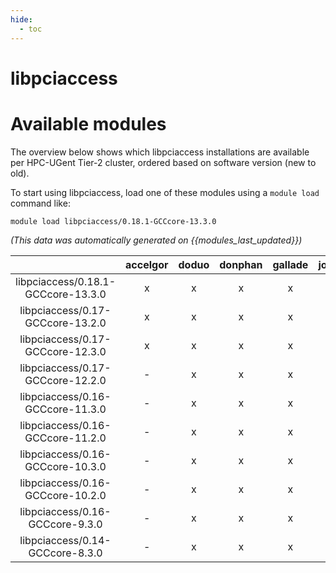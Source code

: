 ```yaml
---
hide:
  - toc
---
```


libpciaccess
============

# Available modules


The overview below shows which libpciaccess installations are available per HPC-UGent Tier-2 cluster, ordered based on software version (new to old).

To start using libpciaccess, load one of these modules using a `module load` command like:

```shell
module load libpciaccess/0.18.1-GCCcore-13.3.0
```

*(This data was automatically generated on {{modules_last_updated}})*  

| |accelgor|doduo|donphan|gallade|joltik|shinx|
| :---: | :---: | :---: | :---: | :---: | :---: | :---: |
|libpciaccess/0.18.1-GCCcore-13.3.0|x|x|x|x|x|x|
|libpciaccess/0.17-GCCcore-13.2.0|x|x|x|x|x|x|
|libpciaccess/0.17-GCCcore-12.3.0|x|x|x|x|x|x|
|libpciaccess/0.17-GCCcore-12.2.0|-|x|x|x|-|x|
|libpciaccess/0.16-GCCcore-11.3.0|-|x|x|x|-|x|
|libpciaccess/0.16-GCCcore-11.2.0|-|x|x|x|-|-|
|libpciaccess/0.16-GCCcore-10.3.0|-|x|x|x|-|-|
|libpciaccess/0.16-GCCcore-10.2.0|-|x|x|x|-|-|
|libpciaccess/0.16-GCCcore-9.3.0|-|x|x|x|-|-|
|libpciaccess/0.14-GCCcore-8.3.0|-|x|x|x|-|-|
